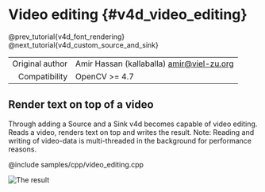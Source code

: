 # Video editing {#v4d_video_editing}

@prev_tutorial{v4d_font_rendering}
@next_tutorial{v4d_custom_source_and_sink}

|    |    |
| -: | :- |
| Original author | Amir Hassan (kallaballa) <amir@viel-zu.org> |
| Compatibility | OpenCV >= 4.7 |

## Render text on top of a video
Through adding a Source and a Sink v4d becomes capable of video editing. Reads a video, renders text on top and writes the result. Note: Reading and writing of video-data is multi-threaded in the background for performance reasons.

@include samples/cpp/video_editing.cpp

![The result](doc/video_editing.png)

